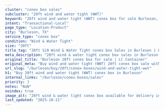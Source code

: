 ```yaml
---
cluster: "conex box sales"
subcluster: "20ft wind and water tight (WWT)"
keyword: "20ft wind and water tight (WWT) conex box for sale Burleson, TX"
intent: "Transactional-Local"
page_type: "Location-Product"
city: "Burleson, TX"
service_type: "conex box"
condition: "Wind & Water Tight"
size: "20ft"
title_tag: "20ft Si9 Wind & Water Tight conex box Sales in Burleson | LC Container"
meta_description: "20ft wind & water tight conex box sales in Burleson. Fast delivery, competitive pricing. Serving conex boxes area. Quote ID: O3G. Call (214) 524-4168 for your free quote today."
original_title: "Burleson 20ft conex box for sale | LC Container"
original_meta: "Buy wind and water tight (WWT) 20ft conex box sale with local delivery in Burleson, TX. LC Container — local Since 2003. Request a fast quote today."
url_slug: "/burleson/buy/20ft/conex-boxes/wind-and-water-tight-wwt"
h1: "Buy 20ft wind and water tight (WWT) conex box in Burleson"
internal_links: "/burleson/conex-boxes/sales"
priority: 3
notes: "NaN"
noindex: true
image_alt: "20ft wind & water tight conex box available for delivery in Burleson"
last_updated: "2025-10-21"
---
```


<!-- TODO: Add unique city/inventory copy, images, and internal links here. -->
